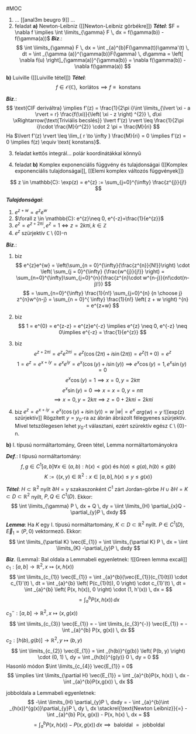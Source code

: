 #MOC
1. ... [[anal3m beugro 9]] ...
2. feladat
**a)** Newton-Leibniz ([[Newton-Leibniz görbékre]])
***Tétel***: $F = \nabla f \implies \int \limits_{\gamma} F \, dx = f(\gamma(b)) - f(\gamma(a))$
***Biz***.:
$$
\int \limits_{\gamma} F \, dx  = \int _{a}^{b}F(\gamma(t))\gamma'(t) \, dt = \int _{\gamma (a)}^{\gamma(b)}F(\gamma) \, d\gamma = \left[ \nabla f(u) \right]_{\gamma(a)}^{\gamma(b)} = \nabla f(\gamma(b)) - \nabla f(\gamma(a))
$$

**b)** Luiville ([[Luiville tétel]])
***Tétel***:
$$
f \in \mathcal{O}(\mathbb{C}), \text{ korlátos} \implies f \equiv \text{ konstans}
$$

***Biz***.:
$$
\text{CIF deriváltra} \implies f'(z) = \frac{1}{2\pi i}\int \limits_{\lvert \xi - a \rvert = r} \frac{f(\xi)}{\left( \xi - z \right) ^{2}} \, d\xi \xRightarrow{\text{Triviális becslés}} \lvert f'(z) \rvert  \leq \frac{1}{2\pi i}\cdot \frac{M}{r^{2}} \cdot 2 \pi = \frac{M}{ri}
$$
Ha $\lvert f'(z) \rvert \leq \lim_{ r \to \infty } \frac{M}{ri} = 0 \implies f'(z) = 0 \implies f(z) \equiv \text{ konstans}$.

3. feladat
kettős integrál...
polár koordinátákkal könnyű

4. feladat
**b)** Komplex exponenciális függvény és tulajdonságai ([[Komplex exponenciális tulajdonságai]], [[Elemi komplex változós függvények]])

$$
z \in \mathbb{C}: \exp(z) = e^{z} := \sum_{j=0}^{\infty} \frac{z^{j}}{j!}
$$

***Tulajdonságai***:
1. $e^{z+w} = e^{z}e^{w}$
2. $\forall z \in \mathbb{C}: e^{z}\neq 0, e^{-z}=\frac{1}{e^{z}}$
3. $e^{z}=e^{z+2\pi i}, e^{z}=1 \iff z = 2k\pi i, k \in\mathbb{Z}$
4. $e^{z}$ szürjektív $\mathbb{C}\setminus \{ 0 \}$-n

***Biz***.:
1. biz
$$
e^{z}e^{w} = \left(\sum_{n = 0}^{\infty}{\frac{z^{n}}{N!}}\right) \cdot \left( \sum_{j = 0}^{\infty} {\frac{w^{j}}{j!}} \right) = \sum_{n=0}^{\infty}\sum_{j=0}^{n}{\frac{z^{n}\cdot w^{n-j}}{n!\cdot(n-j)!}}
$$
$$
= \sum_{n=0}^{\infty} \frac{1}{n!} \sum_{j=0}^{n} {n \choose j} z^{n}w^{n-j} = \sum_{n = 0}^{ \infty} \frac{1}{n!} \left( z + w \right) ^{n} = e^{z+w}
$$

2. biz
$$
1 = e^{0} = e^{z-z} = e^{z}e^{-z} \implies e^{z} \neq 0, e^{-z} \neq 0\implies e^{-z} = \frac{1}{e^{z}}
$$

3. biz
$$
e^{z + 2\pi i} = e^{z}e^{2\pi i} = e^{z}\left( \cos(2\pi) + i \sin(2\pi) \right) = e^{z}\left( 1 + 0 \right) = e^{z}
$$
$$
1 = e^{z} = e^{x + iy} = e^{x}e^{iy} = e^{x}\left( \cos(y) + i\sin(y) \right) \implies e^{x}\cos(y) = 1, e^{x}\sin(y) = 0
$$
$$
e^{x}\cos(y) = 1 \implies x = 0, y = 2k\pi
$$
$$
e^{x}\sin(y) = 0 \implies x = x = 0, y = n\pi
$$
$$
\implies x = 0, y = 2k\pi \implies z = 0 + 2k\pi i = 2k\pi i
$$

4. biz
$e^{z}= e^{x + iy} = e^{x}\left( \cos(y) + i \sin(y) \right) = w$
$\lvert w \rvert = e^{x}$
$arg(w) = y$
![[exp(z) szürjektív]]
Rögzített $y = y_{0}$-ra az ábrán ábrázolt félegyenes szürjektív.
Mivel tetszőlegesen lehet $y_{0}$-t választani, ezért szürektív egész $\mathbb{C}\setminus \{ 0 \}$-n.


**b)** I. típusú normáltartomány, Green tétel, Lemma normáltartományokra

***Def***.: I típusú normáltartomány:
$$
f, g \in C^{1}[a, b] \forall x \in (a, b): h(x) < g(x) \text{ és } h(a) \leq g(a), h(b) \leq g(b)
$$
$$
K := \{ \left( x, y \right) \in \mathbb{R}^{2}: x \in [a, b], h(x) \leq y \leq g(x) \}
$$

***Tétel***: $H \subset \mathbb{R}^{2} \text{ nyílt } \partial H = \gamma \text{ szakaszonként } C^{1} \text{ zárt Jordan-görbe}$
$H \cup \partial H = K \subset D \subset \mathbb{R}^{2}$ nyílt, $P , Q \in C^{1}(D)$.
Ekkor:
$$
\int \limits_{\gamma} P \, dx + Q \, dy = \iint \limits_{H} \partial_{x}Q - \partial_{y}P \, dxdy
$$

***Lemma***: Ha $K$ egy I. típusú normáltartomány, $K \subset D \subset \mathbb{R}^{2}$ nyílt.
$P \in C^{1}(D)$, $\vec{E}_{1} = (P, 0)$ vektormező.
Ekkor:
$$
\int \limits_{\partial K} \vec{E_{1}} = \int \limits_{\partial K} P \, dx = \iint \limits_{K} -\partial_{y}P \, dxdy 
$$

***Biz***. (Lemma):
Bal oldala a Lemmabeli egyenletnek:
![[Green lemma excali]]
$c_{1}: [a, b] \to \mathbb{R}^{2}, x \mapsto (x, h(x))$
$$
\int \limits_{c_{1}} \vec{E_{1}} = \int _{a}^{b}(\vec{E_{1}}(c_{1}(t))) \cdot c_{1}'(t)  \, dt = \int _{a}^{b} \left( P(c_{1}(t)), 0 \right) \cdot c_{1}'(t) \, dt = \int _{a}^{b} \left( P(x, h(x)), 0 \right) \cdot (1, h'(x)) \, dx =
$$
$$
 = \int _{a}^{b} P(x, h(x)) \, dx 
$$

$c_{3}^{-}:[a, b] \to \mathbb{R}^{2}, x\mapsto(x,g(x))$
$$
\int \limits_{c_{3}} \vec{E_{1}} = - \int \limits_{c_{3}^{-}} \vec{E_{1}} = -\int _{a}^{b} P(x, g(x)) \, dx 
$$
$c_{2}:[h(b), g(b)] \to \mathbb{R}^{2}, y \mapsto (b, y)$
$$
\int \limits_{c_{2}} \vec{E_{1}} = \int _{h(b)}^{g(b)} \left( P(b, y) \right) \cdot (0, 1) \, dy = \int _{h(b)}^{g(y)} 0 \, dy = 0 
$$
Hasonló módon $\int \limits_{c_{4}} \vec{E_{1}}  = 0$
$$
\implies \int \limits_{\partial H} \vec{E_{1}} = \int _{a}^{b}P(x, h(x)) \, dx - \int _{a}^{b}P(x,g(x)) \, dx
$$

jobboldala a Lemmabeli egyenletnek:
$$
-\iint \limits_{H} \partial_{y}P \, dxdy = - \int _{a}^{b}\int _{h(x)}^{g(x)}\partial_{y}P \, dy  \, dx \stackrel{\text{Newton Leibniz}}{=} -\int _{a}^{b} P(x, g(x)) - P(x, h(x) \, dx =
$$
$$
= \int _{a}^{b}P(x, h(x)) - P(x, g(x)) \, dx \implies \text{ baloldal } = \text{ jobboldal}
$$
